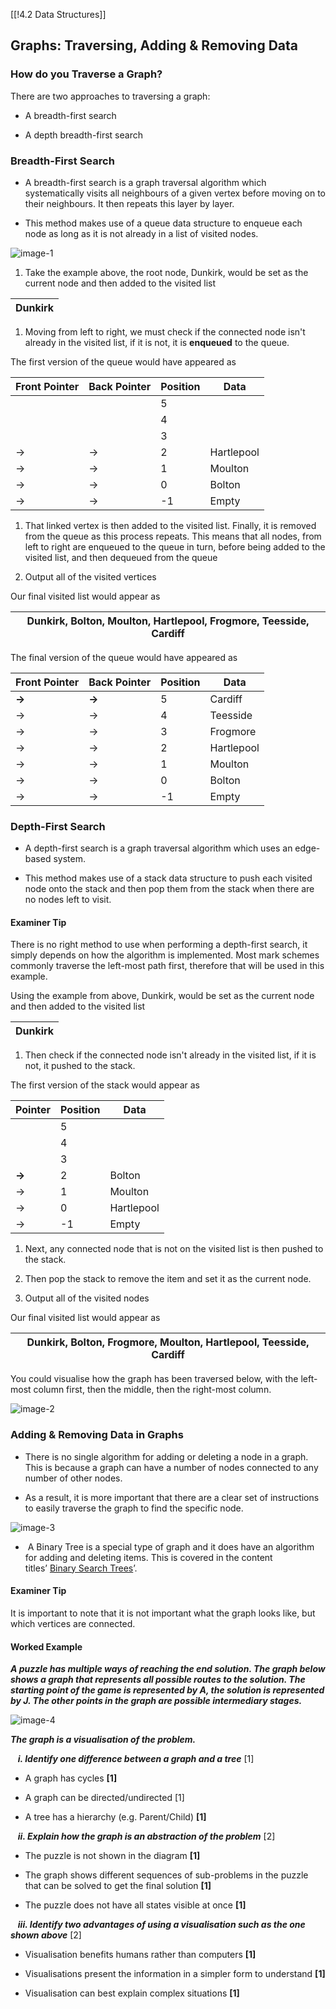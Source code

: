 [[!4.2 Data Structures]]

## Graphs: Traversing, Adding & Removing Data

### How do you Traverse a Graph?

There are two approaches to traversing a graph:

- A breadth-first search 
    
- A depth breadth-first search
    

### Breadth-First Search

- A breadth-first search is a graph traversal algorithm which systematically visits all neighbours of a given vertex before moving on to their neighbours. It then repeats this layer by layer.
    
- This method makes use of a queue data structure to enqueue each node as long as it is not already in a list of visited nodes. 
    

![image-1](https://cdn.savemyexams.com/cdn-cgi/image/f=auto,width=3840/https://cdn.savemyexams.com/uploads/2024/01/image-1.png)

1. Take the example above, the root node, Dunkirk, would be set as the current node and then added to the visited list
    

|**Dunkirk**|
|---|

1. Moving from left to right, we must check if the connected node isn't already in the visited list, if it is not, it is **enqueued** to the queue. 
    

The first version of the queue would have appeared as

|**Front Pointer**|**Back Pointer**|**Position**|**Data**|
|---|---|---|---|
|||5||
|||4||
|||3||
|→|→|2|Hartlepool|
|→|→|1|Moulton|
|→|→|0|Bolton|
|→|→|-1|Empty|

1. That linked vertex is then added to the visited list. Finally, it is removed from the queue as this process repeats. This means that all nodes, from left to right are enqueued to the queue in turn, before being added to the visited list, and then dequeued from the queue
    
2. Output all of the visited vertices
    

Our final visited list would appear as

|**Dunkirk, Bolton, Moulton, Hartlepool, Frogmore, Teesside, Cardiff**|
|---|

The final version of the queue would have appeared as

|**Front Pointer**|**Back Pointer**|**Position**|**Data**|
|---|---|---|---|
|**→**|**→**|5|Cardiff|
|→|→|4|Teesside|
|→|→|3|Frogmore|
|→|→|2|Hartlepool|
|→|→|1|Moulton|
|→|→|0|Bolton|
|→|→|-1|Empty|

### Depth-First Search

- A depth-first search is a graph traversal algorithm which uses an edge-based system.
    
- This method makes use of a stack data structure to push each visited node onto the stack and then pop them from the stack when there are no nodes left to visit.
    

#### Examiner Tip

There is no right method to use when performing a depth-first search, it simply depends on how the algorithm is implemented. Most mark schemes commonly traverse the left-most path first, therefore that will be used in this example.

Using the example from above, Dunkirk, would be set as the current node and then added to the visited list

|**Dunkirk**|
|---|

1. Then check if the connected node isn't already in the visited list, if it is not, it pushed to the stack. 
    

The first version of the stack would appear as

|**Pointer**|**Position**|**Data**|
|---|---|---|
||5||
||4||
||3||
|**→**|2|Bolton|
|→|1|Moulton|
|→|0|Hartlepool|
|→|-1|Empty|

1. Next, any connected node that is not on the visited list is then pushed to the stack.
    
2. Then pop the stack to remove the item and set it as the current node.
    
3. Output all of the visited nodes
    

Our final visited list would appear as

|**Dunkirk, Bolton, Frogmore, Moulton, Hartlepool, Teesside, Cardiff**|
|---|

You could visualise how the graph has been traversed below, with the left-most column first, then the middle, then the right-most column.

![image-2](https://cdn.savemyexams.com/cdn-cgi/image/f=auto,width=3840/https://cdn.savemyexams.com/uploads/2024/01/image-2.png)

### Adding & Removing Data in Graphs

- There is no single algorithm for adding or deleting a node in a graph. This is because a graph can have a number of nodes connected to any number of other nodes.
    
- As a result, it is more important that there are a clear set of instructions to easily traverse the graph to find the specific node.
    

![image-3](https://cdn.savemyexams.com/cdn-cgi/image/f=auto,width=3840/https://cdn.savemyexams.com/uploads/2024/01/image-3.png)

-  A Binary Tree is a special type of graph and it does have an algorithm for adding and deleting items. This is covered in the content titles’ [Binary Search Trees](https://www.savemyexams.com/a-level/computer-science/ocr/17/revision-notes/4-data-types-data-structures-and-algorithms/4-2-data-structures/binary-search-trees/)’.
    

#### Examiner Tip

It is important to note that it is not important what the graph looks like, but which vertices are connected.

#### Worked Example

_**A puzzle has multiple ways of reaching the end solution. The graph below shows a graph that represents all possible routes to the solution. The starting point of the game is represented by A, the solution is represented by J. The other points in the graph are possible intermediary stages.**_ 

![image-4](https://cdn.savemyexams.com/cdn-cgi/image/f=auto,width=3840/https://cdn.savemyexams.com/uploads/2024/01/image-4.png)

_**The graph is a visualisation of the problem.**_

   _**i. Identify one difference between a graph and a tree**_ [1]

- A graph has cycles **[1]**
    
- A graph can be directed/undirected [1]
    
- A tree has a hierarchy (e.g. Parent/Child) **[1]**
    

   _**ii. Explain how the graph is an abstraction of the problem**_ [2]

- The puzzle is not shown in the diagram **[1]**
    
- The graph shows different sequences of sub-problems in the puzzle that can be solved to get the final solution **[1]**
    
- The puzzle does not have all states visible at once **[1]**
    

   _**iii. Identify two advantages of using a visualisation such as the one shown above**_ [2]

- Visualisation benefits humans rather than computers **[1]**
    
- Visualisations present the information in a simpler form to understand **[1]**
    
- Visualisation can best explain complex situations **[1]**